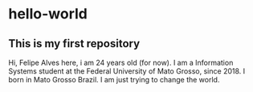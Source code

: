 # hello-world
## This is my first repository

Hi, Felipe Alves here, i am 24 years old (for now). I am a Information Systems student at the Federal University of Mato Grosso, since 2018. I born in Mato Grosso Brazil. I am just trying to change the world.
